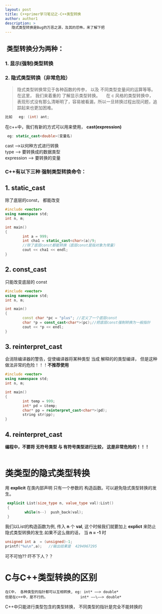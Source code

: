 ```yaml
---
layout: post
title: C++primer学习笔记之-C++类型转换
author: author1
description: >
   隐式类型转换是Bug的万恶之源，及其的恐怖，来了解下把
---
```



##  类型转换分为两种：
### 1. 显示(强制)类型转换
### 2. 隐式类型转换（非常危险）
> 隐式类型转换常见于各种函数的传参， 以及 不同类型变量间的运算等等。
在这里， 我们来着重的 了解显示类型转换。
    在 c 风格的类型转换中， 表现形式没有那么清晰明了，容易被看漏，所以一旦转换过程出现问题，追踪起来也更加困难。
```c++
比如   eg: (int) ant;
```
在c++中，我们有新的方式可以用来使用， **cast<type>(expression)**
```c++
 eg: static_cast<double>(变量名)
```
cast ——>以何种方式进行转换    
type ——> 要转换成的数据类型  
expression ——> 要转换的变量  

### C++有以下三种 强制类型转换命令：

## 1. static_cast
除了底层的const， 都能改变
```c++
#include <vector>
using namespace std;
int n, m;

int main()
{
        int a = 999;
        int cha1 = static_cast<char>(a)/9;
		//除了底层const都能转换（底层const是指对象为常量）
        cout << cha1 << endl;
}
```
## 2. const_cast

只能改变底层的 const 
```c++
#include <vector>
using namespace std;
int n, m;

int main()
{
        const char *pc = "plus"; //定义了一个底层const
        char *p = const_cast<char*>(pc);//把底层const强制转换为一般指针
        cout << *p << endl;
}
```

## 3. reinterpret_cast

会消除编译器的警告，促使编译器将某种类型 当成 解释的的类型编译， 但是这种做法非常的危险！！！**不推荐使用**
```c++
#include <vector>
using namespace std;
int n, m;

int main()
{
        int temp = 999;
        int* pd = &temp;
        char* pp = reinterpret_cast<char*>(pd);
        string str(pp);
}
```  

## 4. reinterpret_cast

**编程中，不要将 无符号类型 与 有符号类型进行比较， 这是非常危险的！！！**<br>
<br>
# 类类型的隐式类型转换
用 **explicit** 在类内部声明 只有一个参数的 构造函数。可以避免隐式类型转换的发生。
```c++
 explicit List(size_type n, value_type val):List()
 {
         while(n--)  push_back(val);
 }
``` 

我们以List的构造函数为例, 传入 **n** 个 **val**, 这个时候我们就要加上 **explict** 来防止隐式类型转换的发生.如果不这么做的话， 当 **n = -1** 时
```c++
unsigned int a  = (unsigned)-1;
printf("%u\n",a);   //输出结果是  4294967295
```
可不可怕?? 吓不下人？？
<br>
# C与C++类型转换的区别
>
	在C中， 各种类型的指针都可以互相转换, eg: int* ——> double*  
	但是在c++中，是不行的。               int* ——\——> double*  

C++中只能进行类型包含的类型转换， 不同类型的指针是完全不能转换的




